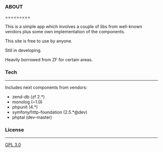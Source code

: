 ### ABOUT
=========

This is a simple app which involves a couple of libs from well-known vendors plus some own implementation of the components.

This site is free to use by anyone.

Still in developing.

Heavily borrowed from ZF for certain areas.

### Tech
--------

Includes next components from vendors:
- zend-db (zf 2.*)
- monolog (~1.0)
- phpunit (4.*)
- symfony/http-foundation (2.5.*@dev)
- phptal (dev-master)


### License
---------

[GPL 3.0](https://www.gnu.org/licenses/gpl-faq.html)
